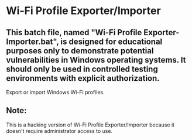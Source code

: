 # Wi-Fi Profile Exporter/Importer

## This batch file, named "Wi-Fi Profile Exporter-Importer.bat", is designed for educational purposes only to demonstrate potential vulnerabilities in Windows operating systems. It should only be used in controlled testing environments with explicit authorization.
Export or import Windows Wi-Fi profiles.

## Note:
This is a hacking version of Wi-Fi Profile Exporter/Importer because it doesn't require administrator access to use.
